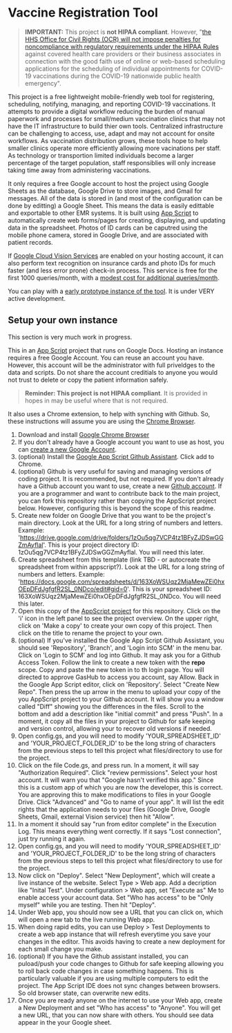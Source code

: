 # Vaccine Registration Tool

> **IMPORTANT:** This project is **not HIPAA compliant**.  However, "[the HHS Office
for Civil Rights (OCR) will not impose penalties for noncompliance with regulatory
requirements under the HIPAA Rules](https://public-inspection.federalregister.gov/2021-03348.pdf?utm_campaign=pi+subscription+mailing+list&utm_source=federalregister.gov&utm_medium=email) against covered health care providers or their business
associates in connection with the good faith use of online or web-based scheduling applications
for the scheduling of individual appointments for COVID-19 vaccinations during the COVID-19
nationwide public health emergency".

This project is a free lightweight mobile-friendly web tool for registering, scheduling, notifying, managing, and reporting COVID-19 vaccinations.   It attempts to provide a digital workflow reducing the burden of manual paperwork and processes for small/medium vaccination clinics that may not have the IT infrastructure to build thier own tools. Centralized infrastructure can be challenging to access, use, adapt and may not account for onsite workflows.  As vaccination distribution grows, these tools hope to help smaller clinics operate more efficiently allowing more vacinations per staff.  As technology or transportion limited individuals become a larger percentage of the target population, staff responsiblies will only increase taking time away from administering vaccinations.

It only requires a free Google account to host the project using Google Sheets as the database, Google Drive to store images, and Gmail for messages.  All of the data is stored in (and most of the configuration can be done by editting) a Google Sheet. This means the data is easily edittable and exportable to other EMR systems. It is built using [App Script](https://developers.google.com/apps-script) to automatically create web forms/pages for creating, displaying, and updating data in the spreadsheet. Photos of ID cards can be caputred using the mobile phone camera, stored in Google Drive, and are associated with patient records.

If [Google Cloud Vision Services](https://cloud.google.com/vision) are enabled on your hosting account, it can also perform text recognition on insurance cards and photo IDs for much faster (and less error prone) check-in process.  This service is free for the first 1000 queries/month, with a [modest cost for additional queries/month](https://cloud.google.com/vision/pricing).

You can play with a [early prototype instance of the tool](https://script.google.com/macros/s/AKfycbwM92Cxn9iD-ePMKojsJS0RhWIcCZBfn_h50M8RgHiR2rJxIM6dIUzLEX-ojEIYcAisuQ/exec).  It is under VERY active development.

## Setup your own instance

This section is very much work in progress.

This in an [App Script](https://developers.google.com/apps-script) project that runs on Google Docs.  Hosting an instance requires a free Google Account.   You can reuse an account you have. However, this account will be the administrator with full priveldges to the data and scripts.  Do not share the account creditials to anyone you would not trust to delete or copy the patient information safely.  

> **Reminder: This project is not HIPAA compliant**.  It is provided in hopes in may be useful where that is not required.

It also uses a Chrome extension, to help with synching with Github.  So, these instructions will assume you are using the [Chrome Browser](https://www.google.com/chrome).

1. Download and install [Google Chrome Browser](https://www.google.com/chrome)
2. If you don't already have a Google account you want to use as host, you can [create a new Google Account](https://accounts.google.com/signup).
3. (optional) Install the [Google App Script Github Assistant](https://chrome.google.com/webstore/detail/google-apps-script-github/lfjcgcmkmjjlieihflfhjopckgpelofo).  Click add to Chrome.
4. (optional) Github is very useful for saving and managing versions of coding project.  It is recommended, but not required.  If you don't already have a Github account you want to use, create a new [Github account](https://github.com/).  If you are a programmer and want to contribute back to the main project, you can fork this repository rather than copying the AppScript project below.  However, configuring this is beyond the scope of this readme.
5. Create new folder on Google Drive that you want to be the project's main directory.  Look at the URL for a long string of numbers and letters.  Example: 'https://drive.google.com/drive/folders/1zOu5qg7VCP4tz1BFyZJDSwGGZmAyflal'. This is your project directory ID: 1zOu5qg7VCP4tz1BFyZJDSwGGZmAyflal.  You will need this later.
6. Create spreadsheet from this template (link TBD - or autocreate the spreadsheet from within appscript?).  Look at the URL for a long string of numbers and letters.  Example: 'https://docs.google.com/spreadsheets/d/163XoWSUqz2MjaMewZEi0hxOEpDFdJgfgfR2SL_0NDco/edit#gid=0'. This is your spreadsheet ID: 163XoWSUqz2MjaMewZEi0hxOEpDFdJgfgfR2SL_0NDco.  You will need this later.
7. Open this copy of the [AppScript project](https://script.google.com/d/1O38qwdfY_Pycg1hFUm-Ocm7wKxHrqfuI3feZr-7-ci8cVTEX1tTV6AW7/edit?usp=sharing) for this repository.  Click on the 'i' icon in the left panel to see the project overview.  On the upper right, click on 'Make a copy' to create your own copy of this project.  Then click on the title to rename the project to your own.
8. (optional) If you've installed the Google App Script Github Assistant, you should see 'Repository', 'Branch', and 'Login into SCM' in the menu bar.  Click on 'Login to SCM' and log into Github.  It may ask you for a Github Access Token.  Follow the link to create a new token with the **repo** scope.  Copy and paste the new token in to th login page.  You will directed to approve GasHub to access you account, say Allow. Back in the Google App Script editor, click on 'Repository'.  Select "Create New Repo".  Then press the up arrow in the menu to upload your copy of the you AppScript project to your Github account.  It will show you a window called "Diff" showing you the differences in the files.  Scroll to the bottom and add a description like "initial commit" and press "Push".  In a moment, it copy all the files in your project to Github for safe keeping and version control, allowing your to recover old versions if needed.
9. Open config.gs, and you will need to modify 'YOUR_SPREADSHEET_ID' and 'YOUR_PROJECT_FOLDER_ID' to be the long string of characters from the previous steps to tell this project what files/directory to use for the project.
10. Click on the file Code.gs, and press run.  In a moment, it will say "Authorization Required".  Click "review permissions".  Select your host account. It will warn you that "Google hasn't verified this app."  Since this is a custom app of which you are now the developer, this is correct.  You are approving this to make modifications to files in your Google Drive.  Click "Advanced" and "Go to name of your app".  It will list the edit rights that the application needs to your files (Google Drive, Google Sheets, Gmail, external Vision service) then hit "Allow".
11. In a moment it should say "run from editor complete" in the Execution Log.  This means everything went correctly.  If it says "Lost connection", just try running it again.
12. Open config.gs, and you will need to modify 'YOUR_SPREADSHEET_ID' and 'YOUR_PROJECT_FOLDER_ID' to be the long string of characters from the previous steps to tell this project what files/directory to use for the project.
13.  Now click on "Deploy".  Select "New Deployment", which will create a live instance of the website.  Select Type > Web app.  Add a decription like "Inital Test".  Under configuration > Web app, set "Execute as" Me to enable access your account data.  Set "Who has access" to be "Only myself" while you are testing.  Then hit "Deploy".
14.  Under Web app, you should now see a URL that you can click on, which will open a new tab to the live running Web app.
15.  When doing rapid edits, you can use Deploy > Test Deployments to create a web app instance that will refresh everytime you save your changes in the editor.  This avoids having to create a new deployment for each small change you make.
16. (optional) If you have the Github assistant installed, you can puload/push your code changes to Github for safe keeping allowing you to roll back code changes in case something happens.  This is particularly valuable if you are using multiple computers to edit the project.  The App Script IDE does not sync changes between browsers. So old browser state, can overwrite new edits. 
17.  Once you are ready anyone on the internet to use your Web app, create a New Deployment and set "Who has access" to "Anyone".  You will get a new URL, that you can now share with others.  You should see data appear in the your Google sheet.
